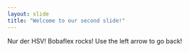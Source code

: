 ```yaml
---
layout: slide
title: "Welcome to our second slide!"
---
```

Nur der HSV! Bobaflex rocks!
Use the left arrow to go back!
